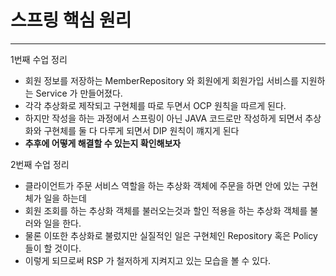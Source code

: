 # 스프링 핵심 원리

---
1번째 수업 정리
- 회원 정보를 저장하는 MemberRepository 와 회원에게 회원가입 서비스를 지원하는 Service 가 만들어졌다.
- 각각 추상화로 제작되고 구현체를 따로 두면서 OCP 원칙을 따르게 된다.
- 하지만 작성을 하는 과정에서 스프링이 아닌 JAVA 코드로만 작성하게 되면서 추상화와 구현체를 둘 다 다루게 되면서 DIP 원칙이 꺠지게 된다
- <strong>추후에 어떻게 해결할 수 있는지 확인해보자</strong>


2번째 수업 정리
- 클라이언트가 주문 서비스 역할을 하는 추상화 객체에 주문을 하면 안에 있는 구현체가 일을 하는데
- 회원 조회를 하는 추상화 객체를 불러오는것과 할인 적용을 하는 추상화 객체를 불러와 일을 한다.
- 물론 이또한 추상화로 불렀지만 실질적인 일은 구현체인 Repository 혹은 Policy 들이 할 것이다.
- 이렇게 되므로써 RSP 가 철저하게 지켜지고 있는 모습을 볼 수 있다.
